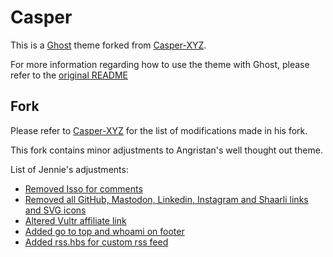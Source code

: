 # Casper

This is a [Ghost](https://github.com/tryghost/ghost/) theme forked from [Casper-XYZ](https://github.com/angristan/Casper-XYZ). 

For more information regarding how to use the theme with Ghost, please refer to the [original README](https://github.com/TryGhost/Casper)

## Fork

Please refer to [Casper-XYZ](https://github.com/angristan/Casper-XYZ) for the list of modifications made in his fork. 

This fork contains minor adjustments to Angristan's well thought out theme.

List of Jennie's adjustments:

* [Removed Isso for comments](https://github.com/gojennie/Casper-XYZ/commit/8d1444720eccc3f5e5c7941e0fba070bb4410948)
* [Removed all GitHub, Mastodon, Linkedin, Instagram and Shaarli links and SVG icons](https://github.com/gojennie/Casper-XYZ/commit/6cee7f8930d6b02e782f146c2941a54a87d41cb9)
* [Altered Vultr affiliate link](https://github.com/gojennie/Casper-XYZ/commit/3dbca6536ad4773a8a4f481a7fd9c8375b14a66f)
* [Added go to top and whoami on footer](https://github.com/gojennie/Casper-XYZ/commit/36bcdcef599b26f325e98a5b8031b5397c33632d)
* [Added rss.hbs for custom rss feed](https://github.com/gojennie/Casper-XYZ/commit/a053e900a67902996985da0cad4ead543057d28c)